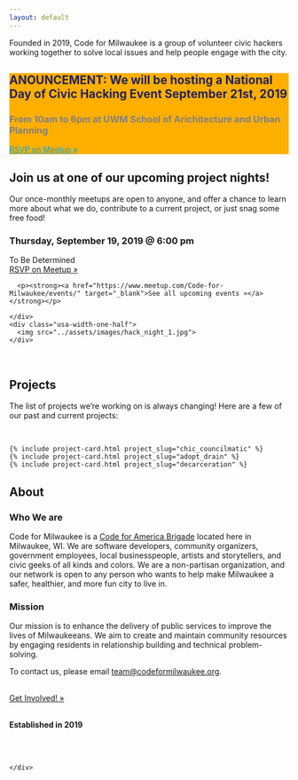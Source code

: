 ```yaml
---
layout: default
---
```

<div class="usa-grid-wide">
    <div id="hero-image" class="usa-width-one-whole">
        <div id="hero-header-text" class="usa-width-two-thirds">
            <div id="hero-p">
                <p>Founded in 2019, Code for Milwaukee is a group of volunteer civic hackers working together to solve local issues and help people engage with the city.</p>
            </div>
        </div>
    </div>
</div>

<div class="usa-grid">
    <div class="usa-width-three-fourths usa-section">
        <div style="background-color:FFAF00;">
          <h2 style="color:23235A;"> ANOUNCEMENT: We will be hosting a National Day of Civic Hacking Event September 21st, 2019</h2>
          <h3 style="color:gray">From 10am to 6pm at UWM School of Arichitecture and Urban Planning</h3>
          <a target="_blank" href="https://www.meetup.com/Code-for-Milwaukee/events/264066401/" class="usa-button" style = "color:00A8E9;">RSVP on Meetup »</a>
        </div>
        <h2 id="project-nights">Join us at one of our upcoming project nights!</h2>
        <p>Our once-monthly meetups are open to anyone, and offer a chance to learn more about what we do, contribute to a current project, or just snag some free food!</p>
    </div>
    <div class="usa-width-one-half">
      <h3>Thursday, September 19, 2019 @ 6:00 pm</h3>
      <p><span>To Be Determined</span>
      <br>
      <a target="_blank" href="https://www.meetup.com/Code-for-Milwaukee/events/264268089/" class="usa-button">RSVP on Meetup »</a>
      </p>

      <p><strong><a href="https://www.meetup.com/Code-for-Milwaukee/events/" target="_blank">See all upcoming events »</a></strong></p>

    </div>
    <div class="usa-width-one-half">
      <img src="../assets/images/hack_night_1.jpg">
    </div>
</div>

<div class="usa-grid">
  <div class="usa-width-one-whole usa-section">
    <div class="usa-width-one-whole">
        <br>
        <h2 id="projects">Projects</h2>
        <p>The list of projects we’re working on is always changing! Here are a few of our past and current projects:</p>
        <br>
    </div>


    {% include project-card.html project_slug="chic_councilmatic" %}
    {% include project-card.html project_slug="adopt_drain" %}
    {% include project-card.html project_slug="decarceration" %}

  </div>
</div>

<div class="usa-grid">
  <div class="usa-section">
    <div class="usa-width-one-whole">
      <h2 id="about">About</h2>
      <div class="usa-width-two-thirds">
         <h3>Who We are</h3>
        <p>Code for Milwaukee is a <a href="http://brigade.codeforamerica.org/">Code for America Brigade</a> located here in Milwaukee, WI. We are software developers, community organizers, government employees, local businesspeople, artists and storytellers, and civic geeks of all kinds and colors. We are a non-partisan organization, and our network is open to any person who wants to help make Milwaukee a safer, healthier, and more fun city to live in.</p>
         <h3> Mission </h3>
        <p>Our mission is to enhance the delivery of public services to improve the lives of Milwaukeeans. We aim to create and maintain community resources by engaging residents in relationship building and technical problem-solving.</p>
        <p>To contact us, please email <a href="mailto:team@codeformilwaukee.org">team@codeformilwaukee.org</a>.</p>
        <br>
                <a target="_blank" href="https://forms.gle/SpCTwWxsDdmsB6kj6" class="usa-button">Get Involved! »</a>
        <br>
        <br>
        <div class="usa-width-one-third">
          <p><strong>Established in 2019</strong></p>
        </div>
        <br>
        <br>
      </div>

    </div>
  </div>
</div>

<div class="usa-grid-wide">
    <div class="usa-width-one-whole" align="center">
        <!-- <br>
        <button> Submit a Proposal </button> -->
    </div>
</div>

